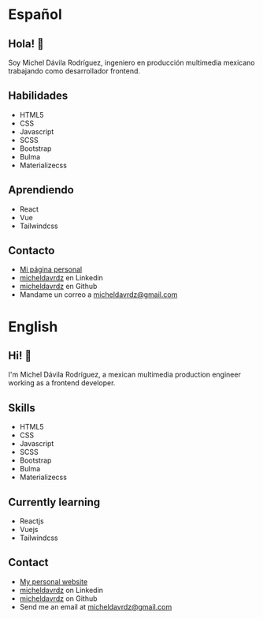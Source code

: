 <h1 align="center">
  
</h1>

# Español

## Hola! 👋 
Soy Michel Dávila Rodríguez, ingeniero en producción multimedia mexicano trabajando como desarrollador frontend.

## Habilidades
- HTML5
- CSS
- Javascript
- SCSS
- Bootstrap
- Bulma
- Materializecss

## Aprendiendo
- React
- Vue
- Tailwindcss

## Contacto
- [Mi página personal](#)
- [micheldavrdz](https://linkedin.com/in/micheldavrdz) en Linkedin
- [micheldavrdz](https://github.com/micheldavrdz) en Github
- Mandame un correo a micheldavrdz@gmail.com

# English

## Hi! 👋 
I'm Michel Dávila Rodríguez, a mexican multimedia production engineer working as a frontend developer.

## Skills
- HTML5
- CSS
- Javascript
- SCSS
- Bootstrap
- Bulma
- Materializecss

## Currently learning
- Reactjs
- Vuejs
- Tailwindcss

## Contact
- [My personal website](#)
- [micheldavrdz](https://linkedin.com/in/micheldavrdz) on Linkedin
- [micheldavrdz](https://github.com/micheldavrdz) on Github
- Send me an email at micheldavrdz@gmail.com
